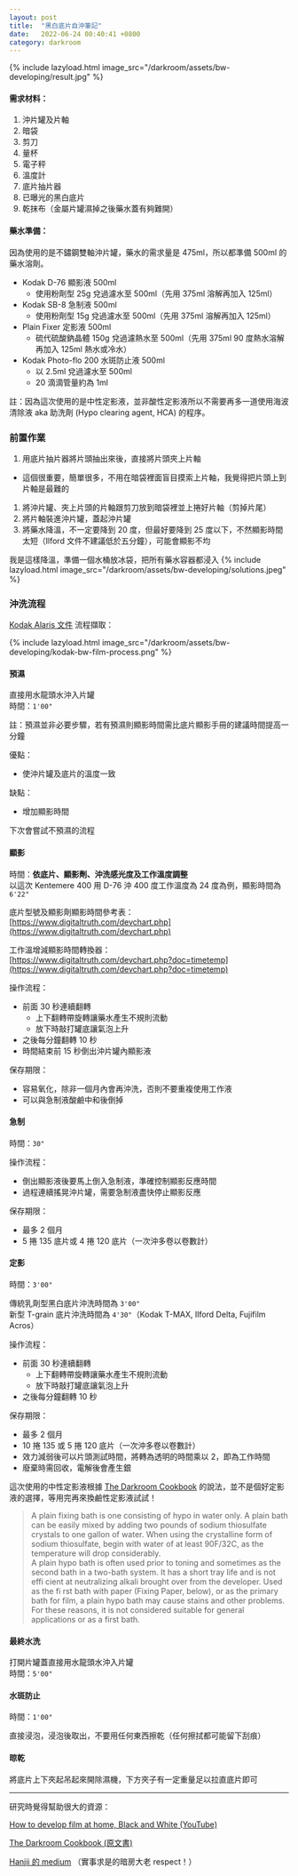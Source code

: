```yaml
---
layout: post
title:  "黑白底片自沖筆記"
date:   2022-06-24 00:40:41 +0800
category: darkroom
---
```


{% include lazyload.html image_src="/darkroom/assets/bw-developing/result.jpg" %}

#### 需求材料：
1. 沖片罐及片軸
1. 暗袋
1. 剪刀
1. 量杯
1. 電子秤
1. 溫度計
1. 底片抽片器
1. 已曝光的黑白底片
1. 乾抹布（金屬片罐濕掉之後藥水蓋有夠難開）

#### 藥水準備：
因為使用的是不鏽鋼雙軸沖片罐，藥水的需求量是 475ml，所以都準備 500ml 的藥水溶劑。

- Kodak D-76 顯影液 500ml
  - 使用粉劑型 25g 兌過濾水至 500ml（先用 375ml 溶解再加入 125ml）
- Kodak SB-8 急制液 500ml
  - 使用粉劑型 15g 兌過濾水至 500ml（先用 375ml 溶解再加入 125ml）
- Plain Fixer 定影液 500ml
  - 硫代硫酸鈉晶體 150g 兌過濾熱水至 500ml（先用 375ml 90 度熱水溶解再加入 125ml 熱水或冷水）
- Kodak Photo-flo 200 水斑防止液 500ml
  - 以 2.5ml 兌過濾水至 500ml
  - 20 滴滴管量約為 1ml

註：因為這次使用的是中性定影液，並非酸性定影液所以不需要再多一道使用海波清除液 aka 助洗劑 (Hypo clearing agent, HCA) 的程序。


### 前置作業
1. 用底片抽片器將片頭抽出來後，直接將片頭夾上片軸
  - 這個很重要，簡單很多，不用在暗袋裡面盲目摸索上片軸，我覺得把片頭上到片軸是最難的
1. 將沖片罐、夾上片頭的片軸跟剪刀放到暗袋裡並上捲好片軸（剪掉片尾）
1. 將片軸裝進沖片罐，蓋起沖片罐
1. 將藥水降溫，不一定要降到 20 度，但最好要降到 25 度以下，不然顯影時間太短（Ilford 文件不建議低於五分鐘），可能會顯影不均

我是這樣降溫，準備一個水桶放冰袋，把所有藥水容器都浸入
{% include lazyload.html image_src="/darkroom/assets/bw-developing/solutions.jpeg" %}

### 沖洗流程

[Kodak Alaris 文件](https://imaging.kodakalaris.com/sites/default/files/files/products/AJ-3.pdf) 流程擷取：

{% include lazyload.html image_src="/darkroom/assets/bw-developing/kodak-bw-film-process.png" %}

#### 預濕
直接用水龍頭水沖入片罐  
時間：`1'00"`

註：預濕並非必要步驟，若有預濕則顯影時間需比底片顯影手冊的建議時間提高一分鐘

優點：
- 使沖片罐及底片的溫度一致

缺點：
- 增加顯影時間

下次會嘗試不預濕的流程


#### 顯影
時間：**依底片、顯影劑、沖洗感光度及工作溫度調整**  
以這次 Kentemere 400 用 D-76 沖 400 度工作溫度為 24 度為例，顯影時間為 `6'22"`

底片型號及顯影劑顯影時間參考表：  
[https://www.digitaltruth.com/devchart.php](https://www.digitaltruth.com/devchart.php)

工作溫增減顯影時間轉換器：  
[https://www.digitaltruth.com/devchart.php?doc=timetemp](https://www.digitaltruth.com/devchart.php?doc=timetemp)

操作流程：
- 前面 30 秒連續翻轉
  - 上下翻轉帶旋轉讓藥水產生不規則流動
  - 放下時敲打罐底讓氣泡上升
- 之後每分鐘翻轉 10 秒
- 時間結束前 15 秒倒出沖片罐內顯影液

保存期限：
- 容易氧化，除非一個月內會再沖洗，否則不要重複使用工作液
- 可以與急制液酸鹼中和後倒掉


#### 急制
時間：`30"`

操作流程：
- 倒出顯影液後要馬上倒入急制液，準確控制顯影反應時間
- 過程連續搖晃沖片罐，需要急制液盡快停止顯影反應

保存期限：
- 最多 2 個月
- 5 捲 135 底片或 4 捲 120 底片（一次沖多卷以卷數計）


#### 定影
時間：`3'00" `

傳統乳劑型黑白底片沖洗時間為 `3'00"`  
新型 T-grain 底片沖洗時間為 `4'30"`（Kodak T-MAX, Ilford Delta, Fujifilm Acros）

操作流程：
- 前面 30 秒連續翻轉
  - 上下翻轉帶旋轉讓藥水產生不規則流動
  - 放下時敲打罐底讓氣泡上升
- 之後每分鐘翻轉 10 秒


保存期限：
- 最多 2 個月
- 10 捲 135 或 5 捲 120 底片（一次沖多卷以卷數計）
- 效力減弱後可以片頭測試時間，將轉為透明的時間乘以 2，即為工作時間
- 廢棄時需回收，電解後會產生銀


這次使用的中性定影液根據 [The Darkroom Cookbook](https://www.amazon.com/Darkroom-Cookbook-Alternative-Process-Photography/dp/0240810554) 的說法，並不是個好定影液的選擇，等用完再來換鹼性定影液試試！

> A plain fixing bath is one consisting of hypo in water only. A plain bath can be easily mixed by adding two pounds of sodium thiosulfate crystals to one gallon of water. When using the crystalline form of sodium thiosulfate, begin with water of at least 90F/32C, as the temperature will drop considerably.  
> A plain hypo bath is often used prior to toning and sometimes as the second bath in a two-bath system. It has a short tray life and is not effi cient at neutralizing alkali brought over from the developer. Used as the fi rst bath with paper (Fixing Paper, below), or as the primary bath for film, a plain hypo bath may cause stains and other problems. For these reasons, it is not considered suitable for general applications or as a first bath.


#### 最終水洗
打開片罐蓋直接用水龍頭水沖入片罐  
時間：`5'00"`

#### 水斑防止
時間：`1'00"`

直接浸泡，浸泡後取出，不要用任何東西擦乾（任何擦拭都可能留下刮痕）

#### 晾乾
將底片上下夾起吊起來開除濕機，下方夾子有一定重量足以拉直底片即可


---

研究時覺得幫助很大的資源：

[How to develop film at home, Black and White (YouTube)](https://www.youtube.com/watch?v=FGsew87wD60)

[The Darkroom Cookbook (原文書)](https://www.amazon.com/Darkroom-Cookbook-Alternative-Process-Photography/dp/0240810554)

[Hanjii 的 medium](https://medium.com/@kui.chiang) （實事求是的暗房大老 respect！）


